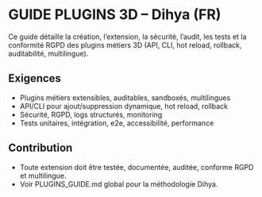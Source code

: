 # GUIDE PLUGINS 3D – Dihya (FR)

Ce guide détaille la création, l’extension, la sécurité, l’audit, les tests et la conformité RGPD des plugins métiers 3D (API, CLI, hot reload, rollback, auditabilité, multilingue).

## Exigences
- Plugins métiers extensibles, auditables, sandboxés, multilingues
- API/CLI pour ajout/suppression dynamique, hot reload, rollback
- Sécurité, RGPD, logs structurés, monitoring
- Tests unitaires, intégration, e2e, accessibilité, performance

## Contribution
- Toute extension doit être testée, documentée, auditée, conforme RGPD et multilingue.
- Voir PLUGINS_GUIDE.md global pour la méthodologie Dihya.
